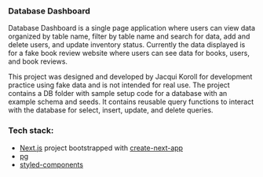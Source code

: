 ### Database Dashboard

Database Dashboard is a single page application where users can view data organized by table name, filter by table name and search for data, add and delete users, and update inventory status. Currently the data displayed is for a fake book review website where users can see data for books, users, and book reviews. 

This project was designed and developed by Jacqui Koroll for development practice using fake data and is not intended for real use. The project contains a DB folder with sample setup code for a database with an example schema and seeds. It contains reusable query functions to interact with the database for select, insert, update, and delete queries. 

### Tech stack:
- [Next.js](https://nextjs.org/) project bootstrapped with [create-next-app](https://github.com/vercel/next.js/tree/canary/packages/create-next-app)
- [pg](https://www.npmjs.com/package/pg)
- [styled-components](https://styled-components.com/)
